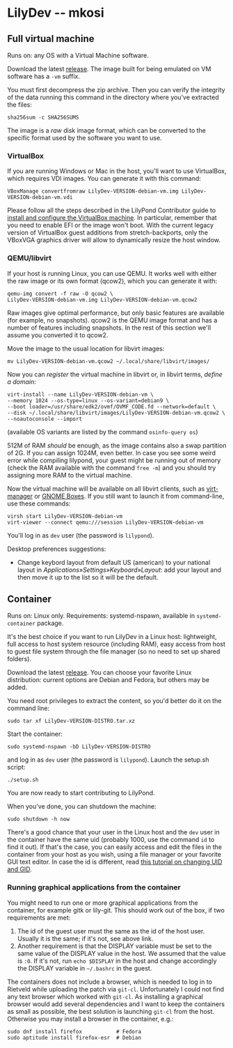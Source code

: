 # LilyDev -- mkosi

## Full virtual machine

Runs on: any OS with a Virtual Machine software.

Download the latest [release](https://github.com/fedelibre/LilyDevOS/releases).
The image built for being emulated on VM software has a `-vm` suffix.

You must first decompress the zip archive.  Then you can verify the integrity
of the data running this command in the directory where you've extracted the
files:

    sha256sum -c SHA256SUMS

The image is a *raw* disk image format, which can be converted to the specific
format used by the software you want to use.

### VirtualBox

If you are running Windows or Mac in the host, you'll want to use VirtualBox,
which requires VDI images.  You can generate it with this command:

    VBoxManage convertfromraw LilyDev-VERSION-debian-vm.img LilyDev-VERSION-debian-vm.vdi

Please follow all the steps described in the LilyPond Contributor guide to
[install and configure the VirtualBox machine](http://lilypond.org/doc/v2.19/Documentation/contributor/lilydev#installing-lilydev-in-virtualbox).
In particular, remember that you need to enable EFI or the image won't boot.
With the current legacy version of VirtualBox guest additions from
stretch-backports, only the VBoxVGA graphics driver will allow to
dynamically resize the host window.

### QEMU/libvirt

If your host is running Linux, you can use QEMU.  It works well with either
the raw image or its own format (qcow2), which you can generate it with:

    qemu-img convert -f raw -O qcow2 \
    LilyDev-VERSION-debian-vm.img LilyDev-VERSION-debian-vm.qcow2

Raw images give optimal performance, but only basic features are available
(for example, no snapshots). qcow2 is the QEMU image format and has a number of
features including snapshots.  In the rest of this section we'll assume you
converted it to qcow2.

Move the image to the usual location for libvirt images:

    mv LilyDev-VERSION-debian-vm.qcow2 ~/.local/share/libvirt/images/

Now you can *register* the virtual machine in libvirt or, in libvirt terms,
*define a domain*:

    virt-install --name LilyDev-VERSION-debian-vm \
    --memory 1024 --os-type=linux --os-variant=debian9 \
    --boot loader=/usr/share/edk2/ovmf/OVMF_CODE.fd --network=default \
    --disk ~/.local/share/libvirt/images/LilyDev-VERSION-debian-vm.qcow2 \
    --noautoconsole --import

(available OS variants are listed by the command `osinfo-query os`)

512M of RAM *should* be enough, as the image contains also a swap partition
of 2G.  If you can assign 1024M, even better.
In case you see some weird error while compiling lilypond, your guest might be
running out of memory (check the RAM available with the command `free -m`)
and you should try assigning more RAM to the virtual machine.

Now the virtual machine will be available on all libvirt clients, such as
[virt-manager](https://virt-manager.org/) or
[GNOME Boxes](https://wiki.gnome.org/Apps/Boxes).
If you still want to launch it from command-line, use these commands:

    virsh start LilyDev-VERSION-debian-vm
    virt-viewer --connect qemu:///session LilyDev-VERSION-debian-vm

You'll log in as `dev` user (the password is `lilypond`).

Desktop preferences suggestions:

- Change keybord layout from default US (american) to your national layout in
*Applications»Settings»Keyboard»Layout*: add your layout and then move it up
to the list so it will be the default.


## Container

Runs on: Linux only.
Requirements: systemd-nspawn, available in `systemd-container` package.

It's the best choice if you want to run LilyDev in a Linux host: lightweight,
full access to host system resource (including RAM), easy access from host
to guest file system through the file manager (so no need to set up shared
folders).

Download the latest [release](https://github.com/fedelibre/LilyDevOS/releases).
You can choose your favorite Linux distribution: current options are Debian
and Fedora, but others may be added.

You need root privileges to extract the content, so you'd better do it on
the command line:

    sudo tar xf LilyDev-VERSION-DISTRO.tar.xz

Start the container:

    sudo systemd-nspawn -bD LilyDev-VERSION-DISTRO

and log in as `dev` user (the password is `lilypond`).
Launch the setup.sh script:

    ./setup.sh

You are now ready to start contributing to LilyPond.

When you've done, you can shutdown the machine:

    sudo shutdown -h now

There's a good chance that your user in the Linux host and the `dev` user
in the container have the same uid (probably 1000, use the command `id`
to find it out).  If that's the case, you can easily access and edit the files
in the container from your host as you wish, using a file manager or your
favorite GUI text editor.
In case the id is different, read
[this tutorial on changing UID and GID](https://muffinresearch.co.uk/linux-changing-uids-and-gids-for-user/).

### Running graphical applications from the container

You might need to run one or more graphical applications from the container,
for example gitk or lily-git.  This should work out of the box, if two
requirements are met:

1. The id of the guest user must the same as the id of the host user. Usually
   it is the same; if it's not, see above link.
2. Another requirement is that the DISPLAY variable must be set to the same
   value of the DISPLAY value in the host. We assumed that the value is `:0`.
   If it's not, run `echo $DISPLAY` in the host and change accordingly the
   DISPLAY variable in `~/.bashrc` in the guest.

The containers does not include a browser, which is needed to log in to Rietveld
while uploading the patch via `git-cl`.  Unfortunately I could not find any text
browser which worked with `git-cl`.  As installing a graphical browser would
add several dependencies and I want to keep the containers as small as possible,
the best solution is launching `git-cl` from the host.  Otherwise you may
install a browser in the container, e.g.:

    sudo dnf install firefox           # Fedora
    sudo aptitude install firefox-esr  # Debian
